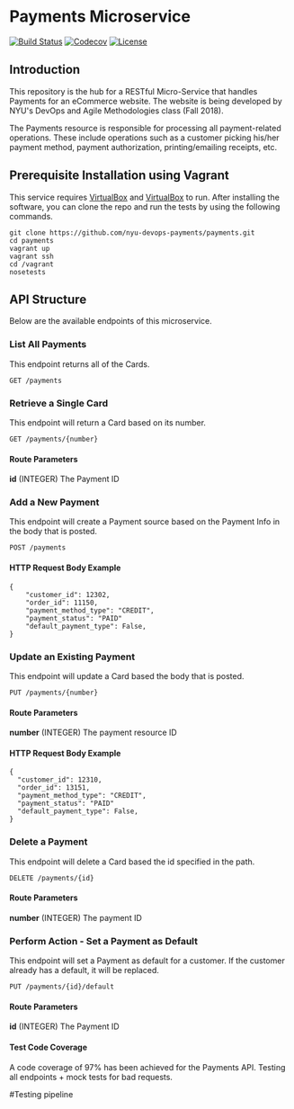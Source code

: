# Payments Microservice

[![Build Status](https://travis-ci.org/nyu-devops-payments/payments.svg?branch=master)](https://travis-ci.org/nyu-devops-payments/payments)
[![Codecov](https://codecov.io/gh/nyu-devops-payments/payments/branch/master/graph/badge.svg)](https://codecov.io/gh/nyu-devops-payments/payments/branch/master/graph/badge.svg)
[![License](https://img.shields.io/badge/License-Apache%202.0-blue.svg)](https://opensource.org/licenses/Apache-2.0)

## Introduction

This repository is the hub for a RESTful Micro-Service that handles Payments for an eCommerce website.
The website is being developed by NYU's DevOps and Agile Methodologies class (Fall 2018).

The Payments resource is responsible for processing all payment-related operations. These include operations such as a customer picking his/her payment method, payment authorization, printing/emailing receipts, etc.

## Prerequisite Installation using Vagrant

This service requires [VirtualBox](https://www.virtualbox.org/) and [VirtualBox](https://www.virtualbox.org/) to run. After installing the software, you can clone the repo and run the tests by using the following commands.

    git clone https://github.com/nyu-devops-payments/payments.git
    cd payments
    vagrant up
    vagrant ssh
    cd /vagrant
    nosetests


## API Structure

Below are the available endpoints of this microservice.

### List All Payments
This endpoint returns all of the Cards.

    GET /payments

### Retrieve a Single Card
This endpoint will return a Card based on its number.

    GET /payments/{number}

#### Route Parameters

**id** (INTEGER) The Payment ID

### Add a New Payment
This endpoint will create a Payment source based on the Payment Info in the body that is posted.

    POST /payments

#### HTTP Request Body Example
    {
        "customer_id": 12302,
        "order_id": 11150,
        "payment_method_type": "CREDIT",
        "payment_status": "PAID"
        "default_payment_type": False,
    }


### Update an Existing Payment
This endpoint will update a Card based the body that is posted.

    PUT /payments/{number}

#### Route Parameters

**number** (INTEGER) The payment resource ID

#### HTTP Request Body Example

    {
      "customer_id": 12310,
      "order_id": 13151,
      "payment_method_type": "CREDIT",
      "payment_status": "PAID"
      "default_payment_type": False,
    }

### Delete a Payment 
This endpoint will delete a Card based the id specified in the path.

    DELETE /payments/{id}

#### Route Parameters

**number** (INTEGER) The payment ID


### Perform Action - Set a Payment as Default
This endpoint will set a Payment as default for a customer. If the customer already has a default, it will be replaced.

    PUT /payments/{id}/default

#### Route Parameters

**id** (INTEGER) The Payment ID


#### Test Code Coverage
A code coverage of 97% has been achieved for the Payments API. Testing all endpoints + mock tests for bad requests.

#Testing pipeline

